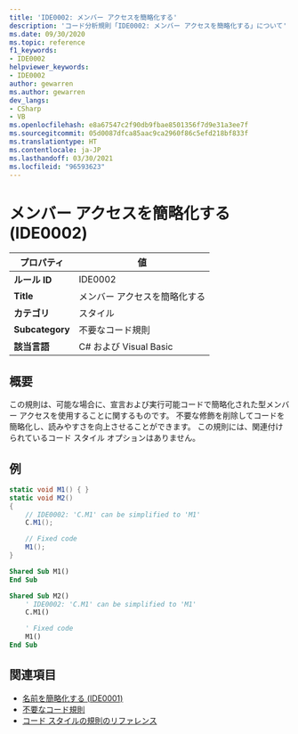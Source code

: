 ```yaml
---
title: 'IDE0002: メンバー アクセスを簡略化する'
description: 'コード分析規則「IDE0002: メンバー アクセスを簡略化する」について'
ms.date: 09/30/2020
ms.topic: reference
f1_keywords:
- IDE0002
helpviewer_keywords:
- IDE0002
author: gewarren
ms.author: gewarren
dev_langs:
- CSharp
- VB
ms.openlocfilehash: e8a67547c2f90db9fbae8501356f7d9e31a3ee7f
ms.sourcegitcommit: 05d0087dfca85aac9ca2960f86c5efd218bf833f
ms.translationtype: HT
ms.contentlocale: ja-JP
ms.lasthandoff: 03/30/2021
ms.locfileid: "96593623"
---
```

# <a name="simplify-member-access-ide0002"></a>メンバー アクセスを簡略化する (IDE0002)

|プロパティ|値|
|-|-|
| **ルール ID** | IDE0002 |
| **Title** | メンバー アクセスを簡略化する |
| **カテゴリ** | スタイル |
| **Subcategory** | 不要なコード規則 |
| **該当言語** | C# および Visual Basic |

## <a name="overview"></a>概要

この規則は、可能な場合に、宣言および実行可能コードで簡略化された型メンバー アクセスを使用することに関するものです。 不要な修飾を削除してコードを簡略化し、読みやすさを向上させることができます。 この規則には、関連付けられているコード スタイル オプションはありません。

## <a name="example"></a>例

```csharp
static void M1() { }
static void M2()
{
    // IDE0002: 'C.M1' can be simplified to 'M1'
    C.M1();

    // Fixed code
    M1();
}
```

```vb
Shared Sub M1()
End Sub

Shared Sub M2()
    ' IDE0002: 'C.M1' can be simplified to 'M1'
    C.M1()

    ' Fixed code
    M1()
End Sub
```

## <a name="see-also"></a>関連項目

- [名前を簡略化する (IDE0001)](ide0001.md)
- [不要なコード規則](unnecessary-code-rules.md)
- [コード スタイルの規則のリファレンス](index.md)
